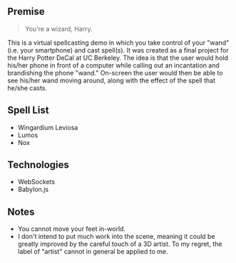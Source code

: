 ## Premise
> You're a wizard, Harry.

This is a virtual spellcasting demo in which you take control of your "wand"
(i.e. your smartphone) and cast spell(s). It was created as a final project for
the Harry Potter DeCal at UC Berkeley. The idea is that the user would hold
his/her phone in front of a computer while calling out an incantation and
brandishing the phone "wand." On-screen the user would then be able to see
his/her wand moving around, along with the effect of the spell that he/she casts.

## Spell List
- Wingardium Leviosa
- Lumos
- Nox

## Technologies
- WebSockets
- Babylon.js

## Notes
- You cannot move your feet in-world.
- I don't intend to put much work into the scene,
  meaning it could be greatly improved by the careful touch of a 3D artist.
  To my regret, the label of "artist" cannot in general be applied to me.
